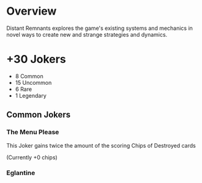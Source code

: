 # Overview
Distant Remnants explores the game's existing systems and mechanics in novel ways to create new and strange strategies and dynamics.

# +30 Jokers
- 8 Common
- 15 Uncommon
- 6 Rare
- 1 Legendary

## Common Jokers
### The Menu Please
This Joker gains twice the amount of the scoring Chips of Destroyed cards

(Currently +0 chips)

### Eglantine

